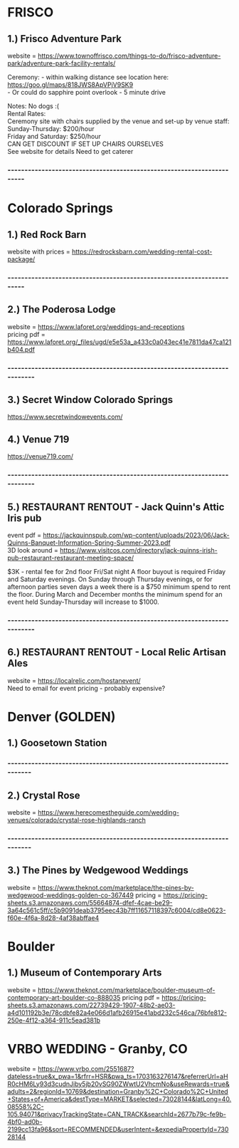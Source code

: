 


# FRISCO #

## 1.) Frisco Adventure Park ## 
website =  https://www.townoffrisco.com/things-to-do/frisco-adventure-park/adventure-park-facility-rentals/

Ceremony:
    - within walking distance see location here: https://goo.gl/maps/818JWS8ApVPjV9SK9    \
    - Or could do sapphire point overlook - 5 minute drive


Notes: 
No dogs :( \
Rental Rates: \
Ceremony site with chairs supplied by the venue and set-up by venue staff: \
Sunday-Thursday: $200/hour \
Friday and Saturday: $250/hour \
CAN GET DISCOUNT IF SET UP CHAIRS OURSELVES \
See website for details
Need to get caterer
### ---------------------------------------------------------------------- ###

# Colorado Springs #

## 1.) Red Rock Barn ##
website with prices = https://redrocksbarn.com/wedding-rental-cost-package/

### ---------------------------------------------------------------------- ###

## 2.) The Poderosa Lodge
website = https://www.laforet.org/weddings-and-receptions    <br>
pricing pdf = https://www.laforet.org/_files/ugd/e5e53a_a433c0a043ec41e7811da47ca121b404.pdf   <br>

### ------------------------------------------------------------------------- ###

## 3.) Secret Window Colorado Springs  ##
https://www.secretwindowevents.com/

## 4.) Venue 719  ##
https://venue719.com/

### ------------------------------------------------------------------------- ###

## 5.) RESTAURANT RENTOUT - Jack Quinn's Attic Iris pub  ##
event pdf = https://jackquinnspub.com/wp-content/uploads/2023/06/Jack-Quinns-Banquet-Information-Spring-Summer-2023.pdf   <br>
3D look around  = https://www.visitcos.com/directory/jack-quinns-irish-pub-restaurant-restaurant-meeting-space/    <br>

$3K - rental fee for 2nd floor Fri/Sat night
A floor  buyout is required Friday and Saturday evenings.
On Sunday through Thursday evenings, or for afternoon parties seven days a
week there is a $750 minimum spend to rent the floor. During March and
December months the minimum spend for an event held Sunday-Thursday will
increase to $1000. 

### ------------------------------------------------------------------------- ###
## 6.) RESTAURANT RENTOUT - Local Relic Artisan Ales  ##
website = https://localrelic.com/hostanevent/    <br>
Need to email for event pricing - probably expensive?


# Denver (GOLDEN) #
## 1.) Goosetown Station ##

### ------------------------------------------------------------------------ ###
## 2.) Crystal Rose  ##
website = https://www.herecomestheguide.com/wedding-venues/colorado/crystal-rose-highlands-ranch  <br>
### ------------------------------------------------------------------------ ###

## 3.) The Pines by Wedgewood Weddings ##
website = https://www.theknot.com/marketplace/the-pines-by-wedgewood-weddings-golden-co-367449
pricing = https://pricing-sheets.s3.amazonaws.com/55664874-dfef-4cae-be29-3a64c561c5ff/c5b9091deab3795eec43b7ff11657118397c6004/cd8e0623-f60e-4f6a-8d28-4af38abffae4

# Boulder  #

## 1.) Museum of Contemporary Arts
website = https://www.theknot.com/marketplace/boulder-museum-of-contemporary-art-boulder-co-888035
pricing pdf = https://pricing-sheets.s3.amazonaws.com/22739429-1907-48b2-ae03-a4d101192b3e/78cdbfe82a4e066d1afb26915e41abd232c546ca/76bfe812-250e-4f12-a364-911c5ead381b


# VRBO WEDDING - Granby, CO #
website = https://www.vrbo.com/2551687?dateless=true&x_pwa=1&rfrr=HSR&pwa_ts=1703163276147&referrerUrl=aHR0cHM6Ly93d3cudnJiby5jb20vSG90ZWwtU2VhcmNo&useRewards=true&adults=2&regionId=10769&destination=Granby%2C+Colorado%2C+United+States+of+America&destType=MARKET&selected=73028144&latLong=40.08558%2C-105.94071&privacyTrackingState=CAN_TRACK&searchId=2677b79c-fe9b-4bf0-ad0b-2199cc13fa96&sort=RECOMMENDED&userIntent=&expediaPropertyId=73028144


